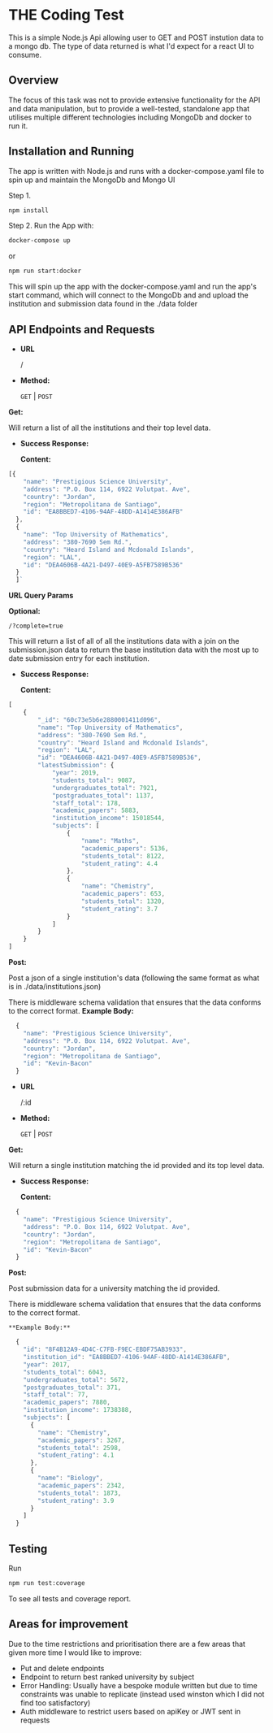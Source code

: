 # THE Coding Test

This is a simple Node.js Api allowing user to GET and POST instution data to a mongo db. The type of data returned is what I'd expect for a react UI to consume.

## Overview

The focus of this task was not to provide extensive functionality for the API and data manipulation, but to provide a well-tested, standalone app that utilises multiple different technologies including MongoDb and docker to run it. 

## Installation and Running

The app is written with Node.js and runs with a docker-compose.yaml file to spin up and maintain the MongoDb and Mongo UI

Step 1.

```bash
npm install
```

Step 2. Run the App with:

```bash
docker-compose up
```
or

```bash
npm run start:docker
```

This will spin up the app with the docker-compose.yaml and run the app's start command, which will connect to the MongoDb and and upload the institution and submission data found in the ./data folder  


## API Endpoints and Requests
* **URL**

  /

* **Method:**
 

  `GET` | `POST`

**Get:**

Will return a list of all the institutions and their top level data.

* **Success Response:**
  
    **Content:** 
```javascript
[{
    "name": "Prestigious Science University",
    "address": "P.O. Box 114, 6922 Volutpat. Ave",
    "country": "Jordan",
    "region": "Metropolitana de Santiago",
    "id": "EA8BBED7-4106-94AF-48DD-A1414E386AFB"
  },
  {
    "name": "Top University of Mathematics",
    "address": "380-7690 Sem Rd.",
    "country": "Heard Island and Mcdonald Islands",
    "region": "LAL",
    "id": "DEA4606B-4A21-D497-40E9-A5FB7589B536"
  }
  ]`
```

**URL Query Params**


   **Optional:**
 
   `/?complete=true`

   This will return a list of all of all the institutions data with a join on the submission.json data to return the base institution data with the most up to date submission entry for each institution.

* **Success Response:**
  
    **Content:** 
```javascript
[
    {
        "_id": "60c73e5b6e2880001411d096",
        "name": "Top University of Mathematics",
        "address": "380-7690 Sem Rd.",
        "country": "Heard Island and Mcdonald Islands",
        "region": "LAL",
        "id": "DEA4606B-4A21-D497-40E9-A5FB7589B536",
        "latestSubmission": {
            "year": 2019,
            "students_total": 9087,
            "undergraduates_total": 7921,
            "postgraduates_total": 1137,
            "staff_total": 178,
            "academic_papers": 5883,
            "institution_income": 15018544,
            "subjects": [
                {
                    "name": "Maths",
                    "academic_papers": 5136,
                    "students_total": 8122,
                    "student_rating": 4.4
                },
                {
                    "name": "Chemistry",
                    "academic_papers": 653,
                    "students_total": 1320,
                    "student_rating": 3.7
                }
            ]
        }
    }
]
```

**Post:**

Post a json of a single institution's data (following the same format as what is in ./data/institutions.json)

There is middleware schema validation that ensures that the data conforms to the correct format.
    **Example Body:** 


```javascript
  {
    "name": "Prestigious Science University",
    "address": "P.O. Box 114, 6922 Volutpat. Ave",
    "country": "Jordan",
    "region": "Metropolitana de Santiago",
    "id": "Kevin-Bacon"
  }
```

* **URL**

  /:id

* **Method:**
 

  `GET` | `POST`

**Get:**

Will return a single institution matching the id provided and its top level data.

* **Success Response:**
  
    **Content:** 

```javascript
  {
    "name": "Prestigious Science University",
    "address": "P.O. Box 114, 6922 Volutpat. Ave",
    "country": "Jordan",
    "region": "Metropolitana de Santiago",
    "id": "Kevin-Bacon"
  }
```

**Post:**

Post submission data for a university matching the id provided. 

There is middleware schema validation that ensures that the data conforms to the correct format. 

    **Example Body:** 


```javascript
  {
    "id": "8F4B12A9-4D4C-C7FB-F9EC-EBDF75AB3933",
    "institution_id": "EA8BBED7-4106-94AF-48DD-A1414E386AFB",
    "year": 2017,
    "students_total": 6043,
    "undergraduates_total": 5672,
    "postgraduates_total": 371,
    "staff_total": 77,
    "academic_papers": 7880,
    "institution_income": 1738388,
    "subjects": [
      {
        "name": "Chemistry",
        "academic_papers": 3267,
        "students_total": 2598,
        "student_rating": 4.1
      },
      {
        "name": "Biology",
        "academic_papers": 2342,
        "students_total": 1873,
        "student_rating": 3.9
      }
    ]
  }
```
 


## Testing

Run
```bash
npm run test:coverage
```
To see all tests and coverage report.

## Areas for improvement
Due to the time restrictions and prioritisation there are a few areas that given more time I would like to improve:
- Put and delete endpoints
- Endpoint to return best ranked university by subject
- Error Handling: Usually have a bespoke module written but due to time constraints was unable to replicate (instead used winston which I did not find too satisfactory)
- Auth middleware to restrict users based on apiKey or JWT sent in requests  